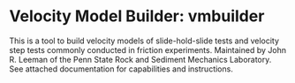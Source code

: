 Velocity Model Builder: vmbuilder
=========

This is a tool to build velocity models of slide-hold-slide tests and velocity
step tests commonly conducted in friction experiments.  Maintained by John R.
Leeman of the Penn State Rock and Sediment Mechanics Laboratory.  See 
attached documentation for capabilities and instructions.

